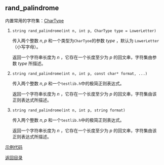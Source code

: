 ## rand_palindrome

内置常用的字符集：[CharType](./char_type.md)

1. `string rand_palindrome(int n, int p, CharType type = LowerLetter)`
   
   传入两个整数 $n,p$ 和一个类型为`CharTyoe`的参数 $type$ ，默认为 `LowerLetter`（小写字母）。

   返回一个字符串长度为 $n$ ，它存在一个长度至少为 $p$ 的回文串，字符集由参数 $type$ 所描述。

2. `string rand_palindrome(int n, int p, const char* format, ...)`
   
   传入两个整数 $n,p$ 和一个`testlib.h`中的极简正则表达式。

   返回一个字符串长度为 $n$ ，它存在一个长度至少为 $p$ 的回文串，字符集由该正则表达式所描述。

3. `string rand_palindrome(int n, int p, string format)`
      
   传入两个整数 $n,p$ 和一个`testlib.h`中的极简正则表达式。

   返回一个字符串长度为 $n$ ，它存在一个长度至少为 $p$ 的回文串，字符集由该正则表达式所描述。
   

[示例代码](../../../examples/rand_palindrome.cpp)

[返回目录](../../home.md)